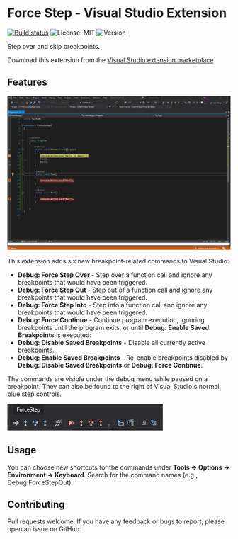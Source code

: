 # Force Step - Visual Studio Extension 

[![Build status](https://ci.appveyor.com/api/projects/status/ebifkut73l56lqwl/branch/main?svg=true)](https://ci.appveyor.com/api/projects/status/ebifkut73l56lqwl/branch/main?svg=true)
<img alt="License: MIT" src="https://img.shields.io/badge/License-MIT-success.svg" />
  <img alt="Version" src="https://img.shields.io/badge/version-1.0-success.svg?cacheSeconds=2592000" />


Step over and skip breakpoints.

Download this extension from the [Visual Studio extension marketplace](https://marketplace.visualstudio.com/items?itemName=BryceSmith.ForceStep).

## Features

![](media/ForceStepDemonstration.gif "Force Step Demonstration")

This extension adds six new breakpoint-related commands to Visual Studio: 

- **Debug: Force Step Over** - Step over a function call and ignore any breakpoints that would have been triggered. 
- **Debug: Force Step Out** - Step out of a function call and ignore any breakpoints that would have been triggered.
- **Debug: Force Step Into** - Step into a function call and ignore any breakpoints that would have been triggered.
- **Debug: Force Continue** - Continue program execution, ignoring breakpoints until the program exits, or until **Debug: Enable Saved Breakpoints** is executed: 
- **Debug: Disable Saved Breakpoints** - Disable all currently active breakpoints.
- **Debug: Enable Saved Breakpoints** - Re-enable breakpoints disabled by **Debug: Disable Saved Breakpoints** or **Debug: Force Continue**.

The commands are visible under the debug menu while paused on a breakpoint. They can also be found to the right of Visual Studio's normal, blue step controls.

![](media/ForceStepIcons.jpg "Force Step Icons")

## Usage

You can choose new shortcuts for the commands under **Tools -> Options -> Environment -> Keyboard**. Search for the command names (e.g., Debug.ForceStepOut)


## Contributing

Pull requests welcome. If you have any feedback or bugs to report, please open an issue on GitHub.

